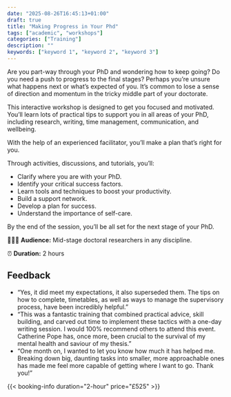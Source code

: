 ```yaml
---
date: "2025-08-26T16:45:13+01:00"
draft: true
title: "Making Progress in Your Phd"
tags: ["academic", "workshops"]
categories: ["Training"] 
description: ""
keywords: ["keyword 1", "keyword 2", "keyword 3"] 
---
```


Are you part-way through your PhD and wondering how to keep going? Do you need a push to progress to the final stages? Perhaps you’re unsure what happens next or what’s expected of you. It’s common to lose a sense of direction and momentum in the tricky middle part of your doctorate.

This interactive workshop is designed to get you focused and motivated. You’ll learn lots of practical tips to support you in all areas of your PhD, including research, writing, time management, communication, and wellbeing.

With the help of an experienced facilitator, you’ll make a plan that’s right for you.

Through activities, discussions, and tutorials, you’ll: 

- Clarify where you are with your PhD. 
- Identify your critical success factors.
- Learn tools and techniques to boost your productivity.
- Build a support network.
- Develop a plan for success.
- Understand the importance of self-care.

By the end of the session, you’ll be all set for the next stage of your PhD.

👩🏽‍🎓 **Audience:** Mid-stage doctoral researchers in any discipline.

⏰ **Duration:** 2 hours

## Feedback

- “Yes, it did meet my expectations, it also superseded them. The tips on how to complete, timetables, as well as ways to manage the supervisory process, have been incredibly helpful.”
- “This was a fantastic training that combined practical advice, skill building, and carved out time to implement these tactics with a one-day writing session. I would 100% recommend others to attend this event. Catherine Pope has, once more, been crucial to the survival of my mental health and saviour of my thesis.”
- “One month on, I wanted to let you know how much it has helped me. Breaking down big, daunting tasks into smaller, more approachable ones has made me feel more capable of getting where I want to go. Thank you!”

{{< booking-info duration="2-hour" price="£525" >}}